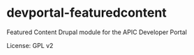 # devportal-featuredcontent
Featured Content Drupal module for the APIC Developer Portal

License: GPL v2

